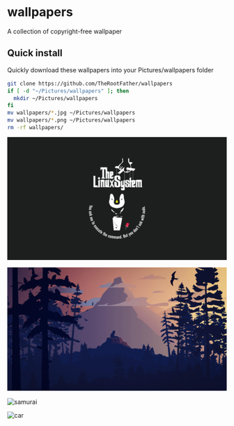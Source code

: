 # wallpapers

A collection of copyright-free wallpaper



## Quick install

Quickly download these wallpapers into your Pictures/wallpapers folder

```bash
git clone https://github.com/TheRootFather/wallpapers
if [ -d "~/Pictures/wallpapers" ]; then
  mkdir ~/Pictures/wallpapers
fi
mv wallpapers/*.jpg ~/Pictures/wallpapers
mv wallpapers/*.png ~/Pictures/wallpapers
rm -rf wallpapers/
```

![The Linux Way](TheLinuxWay.png "wallpaper")

![cat_forest](cat_forest.jpg "wallpaper")

![samurai](samurai.png "wallpaper")

![car](car.jpg "wallpaper")

